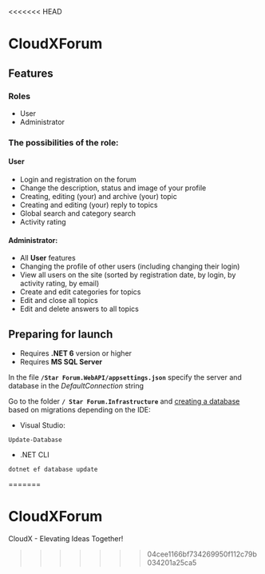 <<<<<<< HEAD
# CloudXForum

## Features

### Roles

- User
- Administrator

### The possibilities of the role:

#### User
- Login and registration on the forum
- Change the description, status and image of your profile
- Creating, editing (your) and archive (your) topic
- Creating and editing (your) reply to topics
- Global search and category search
- Activity rating

#### Administrator:
- All **User** features
- Changing the profile of other users (including changing their login)
- View all users on the site (sorted by registration date, by login, by activity rating, by email)
- Create and edit categories for topics
- Edit and close all topics
- Edit and delete answers to all topics

## Preparing for launch

- Requires **.NET 6** version or higher
- Requires **MS SQL Server**

In the file **```/Star Forum.WebAPI/appsettings.json```** specify the server and database in the *DefaultConnection* string

Go to the folder **```/ Star Forum.Infrastructure```** and [creating a database](https://docs.microsoft.com/en-us/ef/core/managing-schemas/migrations ) based on migrations depending on the IDE:
- Visual Studio:
```
Update-Database
```
- .NET CLI
```
dotnet ef database update
```
=======
# CloudXForum
 
CloudX - Elevating Ideas Together!
>>>>>>> 04cee1166bf734269950f112c79b034201a25ca5
